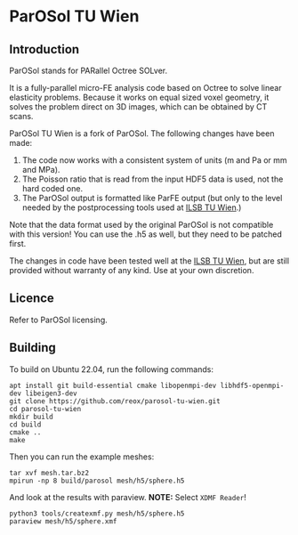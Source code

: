 # ParOSol TU Wien

## Introduction ##

ParOSol stands for PARallel Octree SOLver.

It is a fully-parallel micro-FE analysis code based on Octree to solve
linear elasticity problems. Because it works on equal sized voxel geometry,
it solves the problem direct on 3D images, which can be obtained by CT scans.

ParOSol TU Wien is a fork of ParOSol. The following changes have been made:

1. The code now works with a consistent system of units (m and Pa or mm and MPa).
2. The Poisson ratio that is read from the input HDF5 data is used, not the hard coded one.
3. The ParOSol output is formatted like ParFE output (but only to the level needed by the postprocessing
tools used at [ILSB TU Wien](https://www.ilsb.tuwien.ac.at/).)

Note that the data format used by the original ParOSol is not compatible with
this version! You can use the .h5 as well, but they need to be patched first.

The changes in code have been tested well at the [ILSB TU Wien](https://www.ilsb.tuwien.ac.at/), but are still provided without warranty
of any kind. Use at your own discretion.

## Licence ##

Refer to ParOSol licensing.

## Building ##

To build on Ubuntu 22.04, run the following commands:

```
apt install git build-essential cmake libopenmpi-dev libhdf5-openmpi-dev libeigen3-dev
git clone https://github.com/reox/parosol-tu-wien.git
cd parosol-tu-wien
mkdir build
cd build
cmake ..
make
```

Then you can run the example meshes:

```
tar xvf mesh.tar.bz2
mpirun -np 8 build/parosol mesh/h5/sphere.h5
```

And look at the results with paraview. **NOTE:** Select `XDMF Reader`!
```
python3 tools/createxmf.py mesh/h5/sphere.h5
paraview mesh/h5/sphere.xmf
```
